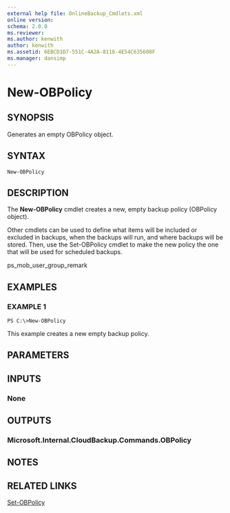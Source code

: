 ```yaml
---
external help file: OnlineBackup_Cmdlets.xml
online version: 
schema: 2.0.0
ms.reviewer:
ms.author: kenwith
author: kenwith
ms.assetid: 6EBCD1D7-551C-4A2A-8116-4E54C635608F
ms.manager: dansimp
---
```


# New-OBPolicy

## SYNOPSIS
Generates an empty OBPolicy object.

## SYNTAX

```
New-OBPolicy
```

## DESCRIPTION
The **New-OBPolicy** cmdlet creates a new, empty backup policy (OBPolicy object).

Other cmdlets can be used to define what items will be included or excluded in backups, when the backups will run, and where backups will be stored.
Then, use the Set-OBPolicy cmdlet to make the new policy the one that will be used for scheduled backups.

ps_mob_user_group_remark

## EXAMPLES

### EXAMPLE 1
```
PS C:\>New-OBPolicy
```

This example creates a new empty backup policy.

## PARAMETERS

## INPUTS

### None

## OUTPUTS

### Microsoft.Internal.CloudBackup.Commands.OBPolicy

## NOTES

## RELATED LINKS

[Set-OBPolicy](./Set-OBPolicy.md)

